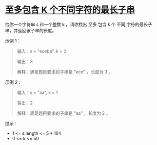 #  [至多包含 K 个不同字符的最长子串](https://leetcode.cn/problems/longest-substring-with-at-most-k-distinct-characters)

给你一个字符串 s 和一个整数 k ，请你找出 至多 包含 k 个 不同 字符的最长子串，并返回该子串的长度。

 

示例 1：

> 输入：s = "eceba", k = 2
> 
> 输出：3
> 
> 解释：满足题目要求的子串是 "ece" ，长度为 3 。

示例 2：

> 输入：s = "aa", k = 1
> 
> 输出：2
> 
> 解释：满足题目要求的子串是 "aa" ，长度为 2 。
 

提示：

- 1 <= s.length <= 5 * 104
- 0 <= k <= 50